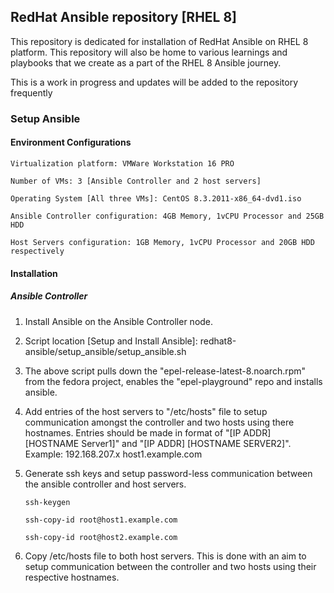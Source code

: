 ## RedHat Ansible repository [RHEL 8]

This repository is dedicated for installation of RedHat Ansible on RHEL 8 platform. This repository will also be home to various learnings and playbooks that we create as a part of the RHEL 8 Ansible journey.

This is a work in progress and updates will be added to the repository frequently
### Setup Ansible

#### Environment Configurations

`Virtualization platform: VMWare Workstation 16 PRO`

`Number of VMs: 3 [Ansible Controller and 2 host servers]`

`Operating System [All three VMs]: CentOS 8.3.2011-x86_64-dvd1.iso`

`Ansible Controller configuration: 4GB Memory, 1vCPU Processor and 25GB HDD`

`Host Servers configuration: 1GB Memory, 1vCPU Processor and 20GB HDD respectively`

#### Installation
##### Ansible Controller

1. Install Ansible on the Ansible Controller node.
2. Script location [Setup and Install Ansible]: redhat8-ansible/setup_ansible/setup_ansible.sh
3. The above script pulls down the "epel-release-latest-8.noarch.rpm" from the fedora project, enables the "epel-playground" repo and installs ansible. 
4. Add entries of the host servers to "/etc/hosts" file to setup communication amongst the controller and two hosts using there hostnames. Entries should be made in format of "[IP ADDR] [HOSTNAME Server1]" and "[IP ADDR] [HOSTNAME SERVER2]". Example: 192.168.207.x host1.example.com
5. Generate ssh keys and setup password-less communication between the ansible controller and host servers.

    `ssh-keygen`
    
    `ssh-copy-id root@host1.example.com`
    
    `ssh-copy-id root@host2.example.com`
6. Copy /etc/hosts file to both host servers. This is done with an aim to setup communication between the controller and two hosts using their respective hostnames.

    
 